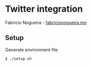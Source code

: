 # Twitter integration

Fabricio Nogueira - [fabricionogueira.me](https://fabricionogueira.me)

## Setup

Generate environment file

```bash
$ ./setup.sh
```